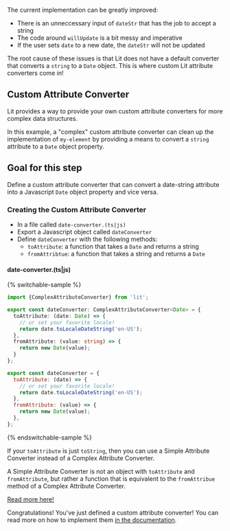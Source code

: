 The current implementation can be greatly improved:

- There is an unneccessary input of `dateStr` that has the job to accept a string
- The code around `willUpdate` is a bit messy and imperative
- If the user sets `date` to a new date, the `dateStr` will not be updated

The root cause of these issues is that Lit does not have a default converter that converts a `string` to a `Date` object. This is where custom Lit attribute converters come in!

## Custom Attribute Converter

Lit provides a way to provide your own custom attribute converters for more complex data structures.

In this example, a "complex" custom attribute converter can clean up the implementation of `my-element` by providing a means to convert a `string` attribute to a `Date` object property.

## Goal for this step

Define a custom attribute converter that can convert a date-string attribute into a Javascript `Date` object property and vice versa.

### Creating the Custom Attribute Converter

* In a file called `date-converter.(ts|js)`
* Export a Javascript object called `dateConverter`
* Define `dateConverter` with the following methods:
  * `toAttribute`: a function that takes a `Date` and returns a string
  * `fromAttribtue`: a function that takes a string and returns a `Date`

#### date-converter.(ts|js)

{% switchable-sample %}

```ts
import {ComplexAttributeConverter} from 'lit';

export const dateConverter: ComplexAttributeConverter<Date> = {
  toAttribute: (date: Date) => {
    // or set your favorite locale!
    return date.toLocaleDateString('en-US');
  },
  fromAttribute: (value: string) => {
    return new Date(value);
  }
};
```

```js
export const dateConverter = {
  toAttribute: (date) => {
    // or set your favorite locale!
    return date.toLocaleDateString('en-US');
  },
  fromAttribute: (value) => {
    return new Date(value);
  },
};
```

{% endswitchable-sample %}

<aside class="positive">

If your `toAttribute` is just `toString`, then you can use a Simple Attribute
Converter instead of a Complex Attribute Converter.

A Simple Attribute Converter is not an object with `toAttribute` and
`fromAttribute`, but rather a function that is equivalent to the `fromAttribue`
method of a Complex Attribute Converter.

[Read more here!](/docs/components/properties/#conversion-converter)

</aside>


Congratulations! You've just defined a custom attribute converter! You can read
more on how to implement them [in the documentation](/docs/components/properties/#conversion-converter).